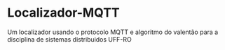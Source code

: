 # Localizador-MQTT
Um localizador usando o protocolo MQTT e algoritmo do valentão para a disciplina de sistemas distribuidos UFF-RO
